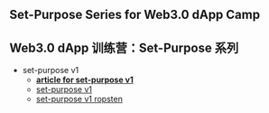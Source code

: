 ## Set-Purpose Series for Web3.0 dApp Camp

## Web3.0 dApp 训练营：Set-Purpose 系列

- set-purpose v1
  - **[article for set-purpose v1](https://mp.weixin.qq.com/s/cCWNOvkAiJQQkF9Bvpnz_Q)**
  - [set-purpose v1](https://github.com/leeduckgo/set-purpose/tree/feat/v0x01)
  - [set-purpose v1 ropsten](https://github.com/leeduckgo/set-purpose/tree/feat/version0x01-ropsten)

